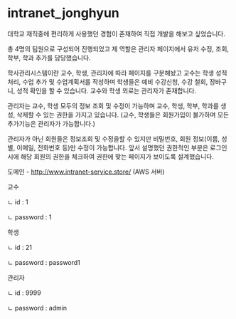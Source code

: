 # intranet_jonghyun
대학교 재직중에 편리하게 사용했던 경험이 존재하여 직접 개발을 해보고 싶었습니다.

총 4명의 팀원으로 구성되어 진행되었고
제 역할은 관리자 페이지에서 유저 수정, 조회, 학부, 학과 추가를 담당했습니다.

학사관리시스템이란 교수, 학생, 관리자에 따라 페이지를 구분해놨고 
교수는 학생 성적 처리, 수업 추가 및 수업계획서를 작성하며 
학생들은 예비 수강신청, 수강 철회, 장바구니, 성적 확인을 할 수 있습니다. 
교수와 학생 외로는 관리자가 존재합니다. 

관리자는 교수, 학생 모두의 정보 조회 및 수정이 가능하며 
교수, 학생, 학부, 학과를 생성, 삭제할 수 있는 권한을 가지고 있습니다.
(교수, 학생들은 회원가입이 불가하며 모든 추가기능은 관리자가 가능합니다.)

관리자가 아닌 회원들은 정보조회 및 수정을할 수 있지만 
비밀번호, 회원 정보(이름, 성별, 이메일, 전화번호 등)만 수정이 가능합니다. 
앞서 설명했던 권한적인 부분은 로그인시에 해당 회원의 권한을 체크하여 권한에 맞는 페이지가 보이도록 설계했습니다.

도메인 - http://www.intranet-service.store/ (AWS 서버)

교수 

ㄴ id : 1

ㄴ password : 1

학생

ㄴ id : 21

ㄴ password : password1

관리자 

ㄴ id : 9999

ㄴ password : admin
